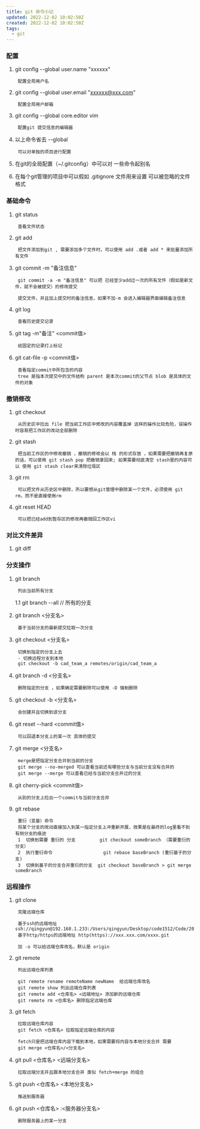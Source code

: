 ```yaml
---
title: git 命令小记
updated: 2022-12-02 10:02:50Z
created: 2022-12-02 10:02:50Z
tags:
  - git
---
```




### 配置

1. git config --global user.name "xxxxxx"		
		
		配置全局用户名 

2. git config --global user.email "xxxxxx@xxx.com"  
		
		配置全局用户邮箱

3. git config --global core.editor vim  	
		
		配置git 提交信息的编辑器

4. 以上命令省去 --global 

		可以对单独的项目进行配置

5. 在git的全局配置（~/.gitconfig）中可以对 一些命令起别名 

6. 在每个git管理的项目中可以假如 .gitignore 文件用来设置 可以被忽略的文件格式


### 基础命令

1. git status 
		
		查看文件状态

2. git add <file1> <file2> <file3>  
		
		把文件添加到git , 需要添加多个文件时，可以使用 add .或者 add * 来批量添加所有文件

3. git commit -m "备注信息" 
		
		git commit -a -m "备注信息" 可以把 已经至少add过一次的所有文件（假如是新文件，就不会被提交）的修改提交
		
		提交文件，并且加上提交时的备注信息，如果不加-m 会进入编辑器界面编辑备注信息

4. git log 

		查看历史提交记录
		
5. git tag <tagname> -m"备注" <commit值>

		给固定的记录打上标记
		
6. git cat-file -p <commit值>

		查看指定commit中所包含的内容
		tree 是指本次提交中的文件结构 parent 是本次commit的父节点 blob 是具体的文件的对象

### 撤销修改

1. git checkout  <file> 

		从历史区中捡出 file 把当前工作区中修改的内容覆盖掉 这样的操作比较危险，误操作时容易把工作区的改动全部删除
		
2. git stash  
		
		把当前工作区的中修改撤销 ，撤销的修改会以 栈 的形式存放 ，如果需要把撤销再复原的话，可以使用 git stash pop 把撤销拿回来; 如果需要彻底清空 stash里的内容可以 使用 git stash clear来清除垃圾区

3. git rm <file>
	
		可以把文件从历史区中删除，所以要想从git管理中删除某一个文件，必须使用 git rm，而不是直接使用rm
		
4. git reset HEAD <file>
		
		可以把已经add到暂存区的修改再撤销回工作区vi
		
		
### 对比文件差异

1. git diff <file>

		

### 分支操作

1. git branch 

		列出当前所有分支
	1.1 git branch --all   // 所有的分支


2. git branch <分支名> 

		基于当前分支的最新提交拉取一次分支

3. git checkout <分支名> 

		切换到指定的分支上去
		- 切换远程分支到本地
		git checkout -b cad_team_a remotes/origin/cad_team_a

4. git branch -d <分支名> 

		删除指定的分支 ，如果确定需要删除可以使用 -D 强制删除
		
5. git checkout -b <分支名>

		会创建并且切换到该分支	
		
6. git reset --hard <commit值>

		可以回退本分支上的某一次 具体的提交
		
7. git merge <分支名>

		merge是把指定分支合并到当前的分支
		git merge --no-merged 可以查看当前还有哪些分支与当前分支没有合并的
		git merge --merge 可以查看已经与当前分支合并过的分支
		
8. git cherry-pick <commit值>

		从别的分支上捡出一个commit与当前分支合并

9. git rebase

		重衍（变基）命令
		将某个分支的改动直接加入到某一指定分支上冲重新开展，效果是在最终的log里看不到有侧分支的痕迹
		1  切换到需要 重衍的 分支  		git checkout someBranch （需要重衍的分支）
		2  执行重衍命令           		git rebase baseBranch (重衍基于的分支)
		3  切换到基于的分支合并重衍的分支	git checkout baseBranch > git merge someBranch

### 远程操作

1. git clone 
		
		克隆远端仓库
		
		基于ssh的远端地址 ssh://qingyun@192.168.1.233:/Users/qingyun/Desktop/code1512/Code/20160128/TestRemote
		基于http/https的远端地址 http(https)://xxx.xxx.com/xxxx.git 

		加 -o 可以给远端仓库改名，默认是 origin

2. git remote

		列出远端仓库列表
		
		git remote rename remoteName newName  给远端仓库改名
		git remote show 列出远端仓库列表
		git remote add <仓库名> <远端地址>	添加新的远端仓库
		git remote rm <仓库名> 删除指定远端仓库
	
3. git fetch

		拉取远端仓库内容
		git fetch <仓库名> 拉取指定远端仓库的内容
		
		fetch只是把远端仓库内容下载到本地，如果需要将内容与本地分支合并 需要
		git merge <仓库名>/<分支名>
		
4. git pull <仓库名> <远端分支名>

		拉取远端分支并且跟本地分支合并 类似 fetch+merge 的组合
		
5. git push <仓库名> <本地分支名>
    
        推送到服务器

6. git push <仓库名> :<服务器分支名>

        删除服务器上的某一分支
		
		



